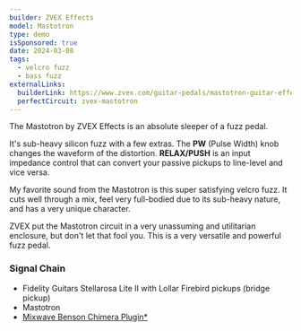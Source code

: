 ```yaml
---
builder: ZVEX Effects
model: Mastotron
type: demo
isSponsored: true
date: 2024-03-08
tags:
  - velcro fuzz
  - bass fuzz
externalLinks:
  builderLink: https://www.zvex.com/guitar-pedals/mastotron-guitar-effects-pedal
  perfectCircuit: zvex-mastotron
---
```


The Mastotron by ZVEX Effects is an absolute sleeper of a fuzz pedal.

It's sub-heavy silicon fuzz with a few extras. The **PW** (Pulse Width) knob changes the waveform of the distortion. **RELAX/PUSH** is an input impedance control that can convert your passive pickups to line-level and vice versa.

My favorite sound from the Mastotron is this super satisfying velcro fuzz. It cuts well through a mix, feel very full-bodied due to its sub-heavy nature, and has a very unique character.

ZVEX put the Mastotron circuit in a very unassuming and utilitarian enclosure, but don't let that fool you. This is a very versatile and powerful fuzz pedal.

### Signal Chain

- Fidelity Guitars Stellarosa Lite II with Lollar Firebird pickups (bridge pickup)
- Mastotron
- [Mixwave Benson Chimera Plugin\*](https://sweetwater.sjv.io/B0N2PL)
